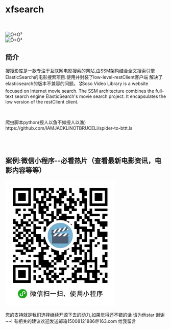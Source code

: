 # xfsearch


 <br/><br/>
 <img src="/image/show.png" alt="Ö÷Ò³" style="max-width:100%;"></br>
 <img src="/image/show2.jpg" alt="Ö÷Ò³" style="max-width:100%;"></br>
<h2>简介</h2>
<p>搜搜影库是一款专注于互联网电影搜索的网站,由SSM架构结合全文搜索引擎ElasticSearch的电影搜索项目.使用并封装了low-level-restClient客户端
 解决了elasticsearch的版本不兼容的问题。
 🎖Soso Video Library is a website focused on Internet movie search. The SSM architecture combines the full-text search engine ElasticSearch's movie search project. It encapsulates the low version of the restClient client.</p>
<br/>
<p>爬虫脚本python(授人以鱼不如授人以渔) https://github.com/IAMJACKLiNOTBRUCELi/spider-to-bttt.la<p/>
<br/><br/>
<h2>案例:微信小程序--必看热片（查看最新电影资讯，电影内容等等）</h2>
<img src="/image/wx.jpg" alt="Ö÷Ò³" style="max-width:100%;"></br>
<p>您的支持就是我们选择继续开源下去的动力,如果觉得还不错的话 请为他star 谢谢~~!
有相关的建议欢迎发送邮箱15008121886@163.com 给我留言</p>


